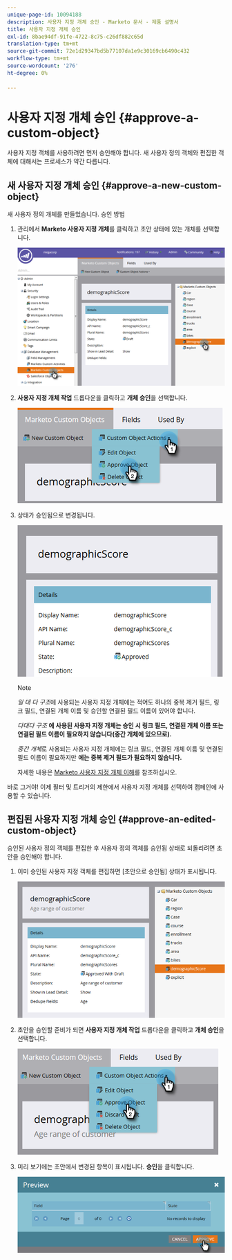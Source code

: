 ```yaml
---
unique-page-id: 10094188
description: 사용자 지정 개체 승인 - Marketo 문서 - 제품 설명서
title: 사용자 지정 개체 승인
exl-id: 8bae94df-91fe-4722-8c75-c26df882c65d
translation-type: tm+mt
source-git-commit: 72e1d29347bd5b77107da1e9c30169cb6490c432
workflow-type: tm+mt
source-wordcount: '276'
ht-degree: 0%

---
```


# 사용자 지정 개체 승인 {#approve-a-custom-object}

사용자 지정 객체를 사용하려면 먼저 승인해야 합니다. 새 사용자 정의 객체와 편집한 객체에 대해서는 프로세스가 약간 다릅니다.

## 새 사용자 지정 개체 승인 {#approve-a-new-custom-object}

새 사용자 정의 개체를 만들었습니다. 승인 방법

1. 관리에서 **Marketo 사용자 지정 개체**&#x200B;를 클릭하고 초안 상태에 있는 개체를 선택합니다.

   ![](assets/one.png)

1. **사용자 지정 개체 작업** 드롭다운을 클릭하고 **개체 승인**&#x200B;을 선택합니다.

   ![](assets/two.png)

1. 상태가 승인됨으로 변경됩니다.

   ![](assets/three.png)

   >[!NOTE]
   >
   >_일 대 다 구조_&#x200B;에 사용되는 사용자 지정 개체에는 적어도 하나의 중복 제거 필드, 링크 필드, 연결된 개체 이름 및 승인할 연결된 필드 이름이 있어야 합니다.
   >
   >_다대다 구조_ **에 사용된 사용자 지정 개체는 승인 시 링크 필드, 연결된 개체 이름 또는 연결된 필드 이름이 필요하지 않습니다(중간 개체에 있으므로).**
   >
   >_중간 개체_&#x200B;로 사용되는 사용자 지정 개체에는 링크 필드, 연결된 개체 이름 및 연결된 필드 이름이 필요하지만 **에는 중복 제거 필드가 필요하지 않습니다.**
   >
   >자세한 내용은 [Marketo 사용자 지정 개체 이해](/help/marketo/product-docs/administration/marketo-custom-objects/understanding-marketo-custom-objects.md)를 참조하십시오.

바로 그거야! 이제 필터 및 트리거의 제한에서 사용자 지정 개체를 선택하여 캠페인에 사용할 수 있습니다.

## 편집된 사용자 지정 개체 승인 {#approve-an-edited-custom-object}

승인된 사용자 정의 객체를 편집한 후 사용자 정의 객체를 승인됨 상태로 되돌리려면 초안을 승인해야 합니다.

1. 이미 승인된 사용자 지정 객체를 편집하면 [초안으로 승인됨] 상태가 표시됩니다.

   ![](assets/four.png)

1. 초안을 승인할 준비가 되면 **사용자 지정 개체 작업** 드롭다운을 클릭하고 **개체 승인**&#x200B;을 선택합니다.

   ![](assets/five-1.png)

1. 미리 보기에는 초안에서 변경된 항목이 표시됩니다. **승인**&#x200B;을 클릭합니다.

   ![](assets/six-1.png)
